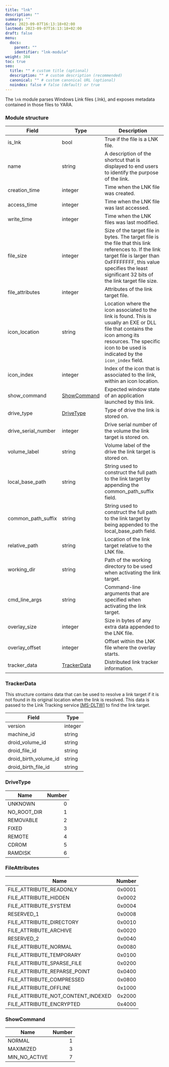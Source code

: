 ```yaml
---
title: "lnk"
description: ""
summary: ""
date: 2023-09-07T16:13:18+02:00
lastmod: 2023-09-07T16:13:18+02:00
draft: false
menu:
  docs:
    parent: ""
    identifier: "lnk-module"
weight: 304
toc: true
seo:
  title: "" # custom title (optional)
  description: "" # custom description (recommended)
  canonical: "" # custom canonical URL (optional)
  noindex: false # false (default) or true
---
```


The `lnk` module parses Windows Link files (.lnk), and exposes metadata
contained in those files to YARA.

### Module structure

| Field               | Type                        | Description                                                                                                                                                                                                                     |
|---------------------|-----------------------------|---------------------------------------------------------------------------------------------------------------------------------------------------------------------------------------------------------------------------------|
| is_lnk              | bool                        | True if the file is a LNK file.                                                                                                                                                                                                 |
| name                | string                      | A description of the shortcut that is displayed to end users to identify the purpose of the link.                                                                                                                               |
| creation_time       | integer                     | Time when the LNK file was created.                                                                                                                                                                                             |
| access_time         | integer                     | Time when the LNK file was last accessed.                                                                                                                                                                                       |
| write_time          | integer                     | Time when the LNK files was last modified.                                                                                                                                                                                      |
| file_size           | integer                     | Size of the target file in bytes. The target file is the file that this link references to. If the link target file is larger than 0xFFFFFFFF, this value specifies the least significant 32 bits of the link target file size. |
| file_attributes     | integer                     | Attributes of the link target file.                                                                                                                                                                                             |
| icon_location       | string                      | Location where the icon associated to the link is found. This is usually an EXE or DLL file that contains the icon among its resources. The specific icon to be used is indicated by the `icon_index` field.                    |
| icon_index          | integer                     | Index of the icon that is associated to the link, within an icon location.                                                                                                                                                      |
| show_command        | [ShowCommand](#showcommand) | Expected window state of an application launched by this link.                                                                                                                                                                  |
| drive_type          | [DriveType](#drivetype)     | Type of drive the link is stored on.                                                                                                                                                                                            |
| drive_serial_number | integer                     | Drive serial number of the volume the link target is stored on.                                                                                                                                                                 |
| volume_label        | string                      | Volume label of the drive the link target is stored on.                                                                                                                                                                         |
| local_base_path     | string                      | String used to construct the full path to the link target by appending the common_path_suffix field.                                                                                                                            |
| common_path_suffix  | string                      | String used to construct the full path to the link target by being appended to the local_base_path field.                                                                                                                       |
| relative_path       | string                      | Location of the link target relative to the LNK file.                                                                                                                                                                           |
| working_dir         | string                      | Path of the working directory to be used when activating the link target.                                                                                                                                                       |
| cmd_line_args       | string                      | Command-line arguments that are specified when activating the link target.                                                                                                                                                      |
| overlay_size        | integer                     | Size in bytes of any extra data appended to the LNK file.                                                                                                                                                                       |
| overlay_offset      | integer                     | Offset within the LNK file where the overlay starts.                                                                                                                                                                            |
| tracker_data        | [TrackerData](#trackerdata) | Distributed link tracker information.                                                                                                                                                                                           |

### TrackerData

This structure contains data that can be used to resolve a link target if it
is not found in its original location when the link is resolved. This data
is passed to the Link Tracking
service [[MS-DLTW]](https://learn.microsoft.com/en-us/openspecs/windows_protocols/ms-dltw/fc649f0e-871a-431a-88b5-d5b2f80e9cc9)
to find the link target.

| Field                 | Type    |
|-----------------------|---------|
| version               | integer |
| machine_id            | string  |
| droid_volume_id       | string  |
| droid_file_id         | string  |
| droid_birth_volume_id | string  |
| droid_birth_file_id   | string  |

### DriveType

| Name        | Number |
|-------------|-------:|
| UNKNOWN     |      0 |
| NO_ROOT_DIR |      1 |
| REMOVABLE   |      2 |
| FIXED       |      3 |
| REMOTE      |      4 |
| CDROM       |      5 |
| RAMDISK     |      6 |

### FileAttributes

| Name                               | Number |
|------------------------------------|-------:|
| FILE_ATTRIBUTE_READONLY            | 0x0001 |
| FILE_ATTRIBUTE_HIDDEN              | 0x0002 |
| FILE_ATTRIBUTE_SYSTEM              | 0x0004 |
| RESERVED_1                         | 0x0008 |
| FILE_ATTRIBUTE_DIRECTORY           | 0x0010 |
| FILE_ATTRIBUTE_ARCHIVE             | 0x0020 |
| RESERVED_2                         | 0x0040 |
| FILE_ATTRIBUTE_NORMAL              | 0x0080 |
| FILE_ATTRIBUTE_TEMPORARY           | 0x0100 |
| FILE_ATTRIBUTE_SPARSE_FILE         | 0x0200 |
| FILE_ATTRIBUTE_REPARSE_POINT       | 0x0400 |
| FILE_ATTRIBUTE_COMPRESSED          | 0x0800 |
| FILE_ATTRIBUTE_OFFLINE             | 0x1000 |
| FILE_ATTRIBUTE_NOT_CONTENT_INDEXED | 0x2000 |
| FILE_ATTRIBUTE_ENCRYPTED           | 0x4000 |

### ShowCommand

| Name          | Number |
|---------------|-------:|
| NORMAL        |      1 |
| MAXIMIZED     |      3 |
| MIN_NO_ACTIVE |      7 |
